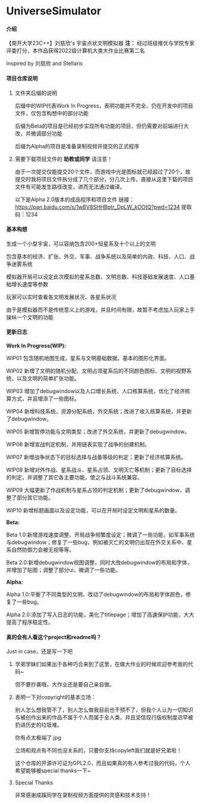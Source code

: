 # UniverseSimulator

#### 介绍
【南开大学23C++】刘慈欣's 宇宙点状文明模拟器
**注：** 经过班级推优与学院专家评委打分，本作品获得2022级计算机大类大作业比赛第二名

Inspired by 刘慈欣 and Stellaris

#### 项目仓库说明
1.  文件夹后缀的说明

    后缀中的WIP代表Work In Progress，表明功能并不完全、仍在开发中的项目文件，仅包含构想中的部分功能 
    
    后缀为Beta的项目是已经初步实现所有功能的项目，但仍需要对前端进行大改，并微调部分功能

    后缀为Alpha的项目是准备录制视频并提交的正式程序

2.  需要下载项目文件的 **助教或同学** 请注意！
    
     由于一次提交仅能提交20个文件，而游戏中光是图标就已经超过了20个，故提交时我将项目文件拆分成了几个部分，分几次上传。直接从这里下载的项目文件有可能发生路径改变，进而无法通过编译。

    以下是Alpha 2.0版本的成品程序和项目文件
    链接：https://pan.baidu.com/s/1wBV8SHHBptr_DpLW_kOOtQ?pwd=1234 
    提取码：1234

#### 基本构想
生成一个小型宇宙，可以容纳包含200+恒星系及十个以上的文明

包含基本的经济、扩张、外交、军事、战争系统以及简单的内政、科技、人口、战争迷雾系统

模拟器开局可以设定此次模拟的星系总数、文明总数、科技基础发展速度、人口基础增长速度等参数

玩家可以实时查看各文明发展状况、各星系状况

由于是模拟器而不是传统意义上的游戏，并且时间有限，故暂不考虑加入玩家上手操纵一个文明的功能

#### 更新日志
 **Work In Progress(WIP):** 

WIP01 包含随机地图生成，星系与文明基础数据，基本的图形化界面。

WIP02 新增了文明的随机分配、文明占领星系后的不同颜色图标、文明的视野系统，以及文明的简单扩张功能。

WIP03 增加了debugwindow以及人口增长系统、人口核算系统，优化了经济核算方式，并且增添了一些图标。

WIP04 新增科技系统，资源分配系统，外交系统；改进了收入核算系统，并更新了debugwindow。

WIP05 新增暂停功能与文明类型；改进了外交系统，并更新了debugwindow。

WIP06 新增宣战判定机制，并用链表实现了战争的创建机制。

WIP07 新增战争状态下的目标选择与战备等级的判定；更新了经济核算系统。

WIP08 新增对外作战、星系战斗、星系占领、文明灭亡等机制；更新了目标选择的判定，并调整了其它各主要功能，使之与战斗系统兼容。

WIP09 大幅更新了作战机制与星系占领的判定机制；更新了debugwindow，调整了部分其它功能。

WIP10 新增标题画面以及设定功能，可以在开局时设定文明和星系的数量。

 **Beta:** 

Beta 1.0:新增游戏速度调整、开局战争频繁度设定；微调了一些功能，如军事系统与debugwindow；修复了一些bug，例如被灭亡的文明仍出现在外交关系中、星系自然防御力会被无视等等。

Beta 2.0:新增debugwindow视图调整，同时大改debugwindow的布局和字体，并增加了贴图；调整了部分ui，微调了一些功能。

 **Alpha:** 

Alpha 1.0:平衡了不同类型的文明，改动了debugwindow的布局和字体颜色，修复了一些bug。

Alpha 2.0:添加了写入日志的功能，美化了titlepage；增加了高速保护功能，大大提高了程序稳定性。

#### 真的会有人看这个project和readme吗？
Just in case，还是写一下吧

1.  学弟学妹们如果出于各种巧合来到了这里，在做大作业的时候欢迎参考我的代码~

    但不要抄袭哦，大作业还是要自己亲自做。
2.  表明一下对copyright的基本立场：
    
    别人怎么想我管不了，别人怎么做我目前也干预不了，但我个人认为一切知识与被创作出来的作品不属于个人而属于全人类，并且坚信现行版权制度迟早被扔进历史的垃圾堆。

    你有点太极端了.jpg

    立场和观点有不同也没关系的，只要你支持copyleft我们就是好兄弟啦！

    这个仓库的开源许可证为GPL2.0，而且如果真的有人参考过我的代码，个人希望能够被special thanks一下~

3.  Special Thanks

    非常感谢成蹊同学在录制视频方面提供的灵感和技术支持！

